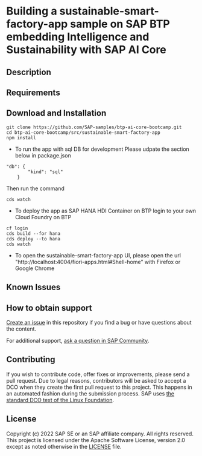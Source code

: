 # Building a sustainable-smart-factory-app sample on SAP BTP embedding Intelligence and Sustainability with SAP AI Core
<!--- Register repository https://api.reuse.software/register, then add REUSE badge:
[![REUSE status](https://api.reuse.software/badge/github.com/SAP-samples/REPO-NAME)](https://api.reuse.software/info/github.com/SAP-samples/REPO-NAME)
-->

## Description

## Requirements

## Download and Installation

```
git clone https://github.com/SAP-samples/btp-ai-core-bootcamp.git
cd btp-ai-core-bootcamp/src/sustainable-smart-factory-app
npm install
```
- To run the app with sql DB for development
Please udpate the section below in package.json
```
"db": {
        "kind": "sql"
    }
```
Then run the command
```
cds watch
```
- To deploy the app as SAP HANA HDI Container on BTP
login to your own Cloud Foundry on BTP
```
cf login
cds build --for hana
cds deploy --to hana
cds watch
```
- To open the sustainable-smart-factory-app UI, please open the url "http://localhost:4004/fiori-apps.html#Shell-home" with Firefox or Google Chrome
## Known Issues

## How to obtain support
[Create an issue](https://github.com/SAP-samples/<repository-name>/issues) in this repository if you find a bug or have questions about the content.
 
For additional support, [ask a question in SAP Community](https://answers.sap.com/questions/ask.html).

## Contributing
If you wish to contribute code, offer fixes or improvements, please send a pull request. Due to legal reasons, contributors will be asked to accept a DCO when they create the first pull request to this project. This happens in an automated fashion during the submission process. SAP uses [the standard DCO text of the Linux Foundation](https://developercertificate.org/).

## License
Copyright (c) 2022 SAP SE or an SAP affiliate company. All rights reserved. This project is licensed under the Apache Software License, version 2.0 except as noted otherwise in the [LICENSE](LICENSES/Apache-2.0.txt) file.
